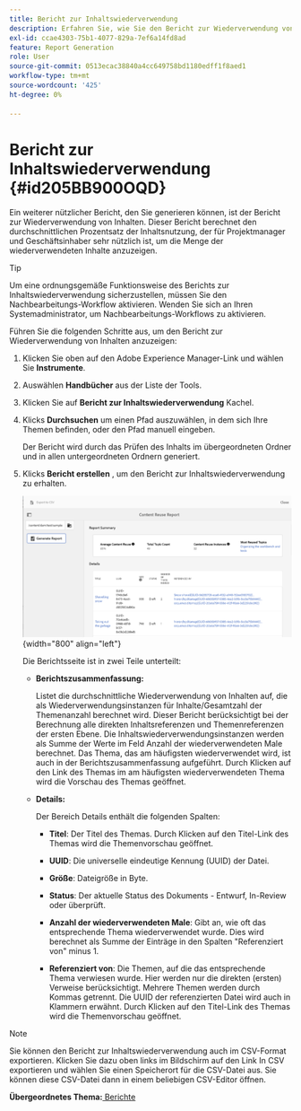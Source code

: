 ```yaml
---
title: Bericht zur Inhaltswiederverwendung
description: Erfahren Sie, wie Sie den Bericht zur Wiederverwendung von Inhalten in AEM Handbüchern anzeigen. Erstellen Sie den Bericht, um den Prozentsatz der Wiederverwendung des Inhalts zu ermitteln.
exl-id: ccae4303-75b1-4077-829a-7ef6a14fd8ad
feature: Report Generation
role: User
source-git-commit: 0513ecac38840a4cc649758bd1180edff1f8aed1
workflow-type: tm+mt
source-wordcount: '425'
ht-degree: 0%

---
```


# Bericht zur Inhaltswiederverwendung {#id205BB900OQD}

Ein weiterer nützlicher Bericht, den Sie generieren können, ist der Bericht zur Wiederverwendung von Inhalten. Dieser Bericht berechnet den durchschnittlichen Prozentsatz der Inhaltsnutzung, der für Projektmanager und Geschäftsinhaber sehr nützlich ist, um die Menge der wiederverwendeten Inhalte anzuzeigen.

>[!TIP]
>
> Um eine ordnungsgemäße Funktionsweise des Berichts zur Inhaltswiederverwendung sicherzustellen, müssen Sie den Nachbearbeitungs-Workflow aktivieren. Wenden Sie sich an Ihren Systemadministrator, um Nachbearbeitungs-Workflows zu aktivieren.

Führen Sie die folgenden Schritte aus, um den Bericht zur Wiederverwendung von Inhalten anzuzeigen:

1. Klicken Sie oben auf den Adobe Experience Manager-Link und wählen Sie **Instrumente**.

1. Auswählen **Handbücher** aus der Liste der Tools.

1. Klicken Sie auf **Bericht zur Inhaltswiederverwendung** Kachel.

1. Klicks **Durchsuchen** um einen Pfad auszuwählen, in dem sich Ihre Themen befinden, oder den Pfad manuell eingeben.

   Der Bericht wird durch das Prüfen des Inhalts im übergeordneten Ordner und in allen untergeordneten Ordnern generiert.

1. Klicks **Bericht erstellen** , um den Bericht zur Inhaltswiederverwendung zu erhalten.

   ![](images/content-reuse-uuid.png){width="800" align="left"}

   Die Berichtsseite ist in zwei Teile unterteilt:

   - **Berichtszusammenfassung:**

     Listet die durchschnittliche Wiederverwendung von Inhalten auf, die als Wiederverwendungsinstanzen für Inhalte/Gesamtzahl der Themenanzahl berechnet wird. Dieser Bericht berücksichtigt bei der Berechnung alle direkten Inhaltsreferenzen und Themenreferenzen der ersten Ebene. Die Inhaltswiederverwendungsinstanzen werden als Summe der Werte im Feld Anzahl der wiederverwendeten Male berechnet. Das Thema, das am häufigsten wiederverwendet wird, ist auch in der Berichtszusammenfassung aufgeführt. Durch Klicken auf den Link des Themas im am häufigsten wiederverwendeten Thema wird die Vorschau des Themas geöffnet.

   - **Details:**

     Der Bereich Details enthält die folgenden Spalten:

      - **Titel**: Der Titel des Themas. Durch Klicken auf den Titel-Link des Themas wird die Themenvorschau geöffnet.

      - **UUID**: Die universelle eindeutige Kennung \(UUID\) der Datei.

      - **Größe**: Dateigröße in Byte.

      - **Status**: Der aktuelle Status des Dokuments - Entwurf, In-Review oder überprüft.

      - **Anzahl der wiederverwendeten Male**: Gibt an, wie oft das entsprechende Thema wiederverwendet wurde. Dies wird berechnet als Summe der Einträge in den Spalten &quot;Referenziert von&quot; minus 1.

      - **Referenziert von**: Die Themen, auf die das entsprechende Thema verwiesen wurde. Hier werden nur die direkten \(ersten\) Verweise berücksichtigt. Mehrere Themen werden durch Kommas getrennt. Die UUID der referenzierten Datei wird auch in Klammern erwähnt. Durch Klicken auf den Titel-Link des Themas wird die Themenvorschau geöffnet.


>[!NOTE]
>
> Sie können den Bericht zur Inhaltswiederverwendung auch im CSV-Format exportieren. Klicken Sie dazu oben links im Bildschirm auf den Link In CSV exportieren und wählen Sie einen Speicherort für die CSV-Datei aus. Sie können diese CSV-Datei dann in einem beliebigen CSV-Editor öffnen.

**Übergeordnetes Thema:**[ Berichte](reports-intro.md)
